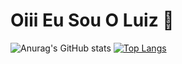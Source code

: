 ##
# Oiii Eu Sou O Luiz 👋
![Anurag's GitHub stats](https://github-readme-stats.vercel.app/api?username=LouisTheBrasilCoder&show_icons=true&theme=highcontrast)
[![Top Langs](https://github-readme-stats.vercel.app/api/top-langs/?username=LouisTheBrasilCoder&layout=compact)](https://github.com/anuraghazra/github-readme-stats)
##
